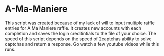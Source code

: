 # A-Ma-Maniere

This script was created because of my lack of will to input multiple raffle entries for A Ma Maniere raffle. It creates new accounts with each completion and saves the login creditintials to the file of your choice. The speed of this script depends on the speed of 2captchas ability to solve captchas and return a response. 
Go watch a few youtube videos while this runs.
